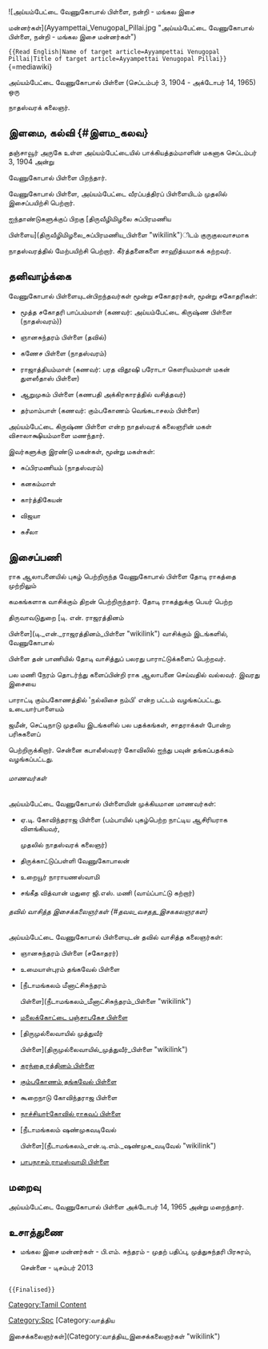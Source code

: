 ![அய்யம்பேட்டை வேணுகோபால் பிள்ளை, நன்றி - மங்கல இசை
மன்னர்கள்](Ayyampettai_Venugopal_Pillai.jpg "அய்யம்பேட்டை வேணுகோபால் பிள்ளை, நன்றி - மங்கல இசை மன்னர்கள்")
`{{Read English|Name of target article=Ayyampettai Venugopal Pillai|Title of target article=Ayyampettai Venugopal Pillai}}`{=mediawiki}

அய்யம்பேட்டை வேணுகோபால் பிள்ளை (செப்டம்பர் 3, 1904 - அக்டோபர் 14, 1965) ஒரு
நாதஸ்வரக் கலைஞர்.

## இளமை, கல்வி {#இளம_கலவ}

தஞ்சாவூர் அருகே உள்ள அய்யம்பேட்டையில் பாக்கியத்தம்மாளின் மகனாக செப்டம்பர் 3, 1904 அன்று
வேணுகோபால் பிள்ளை பிறந்தார்.

வேணுகோபால் பிள்ளை, அய்யம்பேட்டை வீரப்பத்திரப் பிள்ளையிடம் முதலில் இசைப்பயிற்சி பெற்றார்.
ஐந்தாண்டுகளுக்குப் பிறகு [திருவீழிமிழலை சுப்பிரமணிய
பிள்ளைய](திருவீழிமிழலை_சுப்பிரமணிய_பிள்ளை "wikilink")ிடம் குருகுலவாசமாக
நாதஸ்வரத்தில் மேற்பயிற்சி பெற்றார். கீர்த்தனைகளை சாஹித்யமாகக் கற்றவர்.

## தனிவாழ்க்கை

வேணுகோபால் பிள்ளையுடன்பிறந்தவர்கள் மூன்று சகோதரர்கள், மூன்று சகோதரிகள்:

-   மூத்த சகோதரி பாப்பம்மாள் (கணவர்: அய்யம்பேட்டை கிருஷ்ண பிள்ளை (நாதஸ்வரம்))
-   ஞானசுந்தரம் பிள்ளை (தவில்)
-   கணேச பிள்ளை (நாதஸ்வரம்)
-   ராஜாத்தியம்மாள் (கணவர்: பரத விதூஷி பரோடா கௌரியம்மாள் மகன் துளஸீதாஸ் பிள்ளை)
-   ஆறுமுகம் பிள்ளை (கணபதி அக்கிரகாரத்தில் வசித்தவர்)
-   தர்மாம்பாள் (கணவர்: கும்பகோணம் வெங்கடாசலம் பிள்ளை)

அய்யம்பேட்டை கிருஷ்ண பிள்ளை என்ற நாதஸ்வரக் கலைஞரின் மகள் விசாலாக்ஷியம்மாளை மணந்தார்.
இவர்களுக்கு இரண்டு மகன்கள், மூன்று மகள்கள்:

-   சுப்பிரமணியம் (நாதஸ்வரம்)
-   கனகம்மாள்
-   கார்த்திகேயன்
-   விஜயா
-   சுசீலா

## இசைப்பணி

ராக ஆலாபனையில் புகழ் பெற்றிருந்த வேணுகோபால் பிள்ளை தோடி ராகத்தை முற்றிலும்
கமகங்களாக வாசிக்கும் திறன் பெற்றிருந்தார். தோடி ராகத்துக்கு பெயர் பெற்ற
திருவாவடுதுறை [டி. என். ராஜரத்தினம்
பிள்ளை](டி._என்._ராஜரத்தினம்_பிள்ளை "wikilink") வாசிக்கும் இடங்களில், வேணுகோபால்
பிள்ளை தன் பாணியில் தோடி வாசித்துப் பலரது பாராட்டுக்களைப் பெற்றவர்.

பல மணி நேரம் தொடர்ந்து களைப்பின்றி ராக ஆலாபனை செய்வதில் வல்லவர். இவரது இசையை
பாராட்டி கும்பகோணத்தில் \'நல்லிசை நம்பி' என்ற பட்டம் வழங்கப்பட்டது. உடையார்பாளையம்
ஜமீன், செட்டிநாடு முதலிய இடங்களில் பல பதக்கங்கள், சாதராக்கள் போன்ற பரிசுகளைப்
பெற்றிருக்கிறார். சென்னை கபாலீஸ்வரர் கோவிலில் ஐந்து பவுன் தங்கப்பதக்கம் வழங்கப்பட்டது.

###### மாணவர்கள்

அய்யம்பேட்டை வேணுகோபால் பிள்ளையின் முக்கியமான மாணவர்கள்:

-   ஏ.டி. கோவிந்தராஜ பிள்ளை (பம்பாயில் புகழ்பெற்ற நாட்டிய ஆசிரியராக விளங்கியவர்,
    முதலில் நாதஸ்வரக் கலைஞர்)
-   திருக்காட்டுப்பள்ளி வேணுகோபாலன்
-   உறையூர் நாராயணஸ்வாமி
-   சங்கீத வித்வான் மதுரை ஜி.எஸ். மணி (வாய்ப்பாட்டு கற்றார்)

###### தவில் வாசித்த இசைக்கலைஞர்கள் {#தவல_வசதத_இசககலஞரகள}

அய்யம்பேட்டை வேணுகோபால் பிள்ளையுடன் தவில் வாசித்த கலைஞர்கள்:

-   ஞானசுந்தரம் பிள்ளை (சகோதரர்)
-   உமையாள்புரம் தங்கவேல் பிள்ளை
-   [நீடாமங்கலம் மீனாட்சிசுந்தரம்
    பிள்ளை](நீடாமங்கலம்_மீனாட்சிசுந்தரம்_பிள்ளை "wikilink")
-   [மலைக்கோட்டை பஞ்சாபகேச பிள்ளை](மலைக்கோட்டை_பஞ்சாமிப்_பிள்ளை "wikilink")
-   [திருமுல்லைவாயில் முத்துவீர்
    பிள்ளை](திருமுல்லைவாயில்_முத்துவீர்_பிள்ளை "wikilink")
-   [கரந்தை ரத்தினம் பிள்ளை](கரந்தை_ரத்தினம்_பிள்ளை "wikilink")
-   [கும்பகோணம் தங்கவேல் பிள்ளை](கும்பகோணம்_தங்கவேல்_பிள்ளை "wikilink")
-   கூறைநாடு கோவிந்தராஜ பிள்ளை
-   [நாச்சியார்கோவில் ராகவப் பிள்ளை](நாச்சியார்கோவில்_ராகவப்_பிள்ளை "wikilink")
-   [நீடாமங்கலம் ஷண்முகவடிவேல்
    பிள்ளை](நீடாமங்கலம்_என்.டி.எம்._ஷண்முக_வடிவேல் "wikilink")
-   [பாபநாசம் ராமஸ்வாமி பிள்ளை](பாபநாசம்_ராமஸ்வாமி_பிள்ளை "wikilink")

## மறைவு

அய்யம்பேட்டை வேணுகோபால் பிள்ளை அக்டோபர் 14, 1965 அன்று மறைந்தார்.

## உசாத்துணை

-   மங்கல இசை மன்னர்கள் - பி.எம். சுந்தரம் - முதற் பதிப்பு, முத்துசுந்தரி பிரசுரம்,
    சென்னை - டிசம்பர் 2013

```{=mediawiki}
{{Finalised}}
```
[Category:Tamil Content](Category:Tamil_Content "wikilink")
[Category:Spc](Category:Spc "wikilink") [Category:வாத்திய
இசைக்கலைஞர்கள்](Category:வாத்திய_இசைக்கலைஞர்கள் "wikilink")
